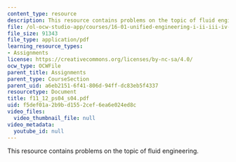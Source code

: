 ```yaml
---
content_type: resource
description: This resource contains problems on the topic of fluid engineering.
file: /ol-ocw-studio-app/courses/16-01-unified-engineering-i-ii-iii-iv-fall-2005-spring-2006/f5def01a2b9bd1552cef6ea6e024ed8c_f11_12_ps04_s04.pdf
file_size: 91343
file_type: application/pdf
learning_resource_types:
- Assignments
license: https://creativecommons.org/licenses/by-nc-sa/4.0/
ocw_type: OCWFile
parent_title: Assignments
parent_type: CourseSection
parent_uid: a6eb2151-6f41-806d-94ff-dc83eb5f4337
resourcetype: Document
title: f11_12_ps04_s04.pdf
uid: f5def01a-2b9b-d155-2cef-6ea6e024ed8c
video_files:
  video_thumbnail_file: null
video_metadata:
  youtube_id: null
---
```

This resource contains problems on the topic of fluid engineering.